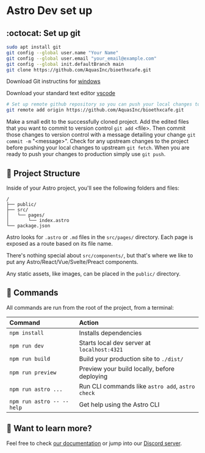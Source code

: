 # Astro Dev set up


## :octocat: Set up git 

```sh
sudo apt install git
git config --global user.name "Your Name"
git config --global user.email "your_email@example.com"
git config --global init.defaultBranch main
git clone https://github.com/AquasInc/bioethxcafe.git
```
Download Git instructins for [windows](https://git-scm.com/download/win)

Download your standard text editor [vscode](https://code.visualstudio.com/)
```sh
# Set up remote github repository so you can push your local changes to upstream
git remote add origin https://github.com/AquasInc/bioethxcafe.git
```
Make a small edit to the successfully cloned project. Add the edited files that you want to commit to version control `git add` \<file\>. Then commit those changes to version control with a message detailing your change `git commit -m` "\<message\>". Check for any upstream changes to the project before pushing your local changes to upstream `git fetch`. When you are ready to push your changes to production simply use `git push`.

## 🚀 Project Structure

Inside of your Astro project, you'll see the following folders and files:

```text
/
├── public/
├── src/
│   └── pages/
│       └── index.astro
└── package.json
```

Astro looks for `.astro` or `.md` files in the `src/pages/` directory. Each page is exposed as a route based on its file name.

There's nothing special about `src/components/`, but that's where we like to put any Astro/React/Vue/Svelte/Preact components.

Any static assets, like images, can be placed in the `public/` directory.

## 🧞 Commands

All commands are run from the root of the project, from a terminal:

| Command                   | Action                                           |
| :------------------------ | :----------------------------------------------- |
| `npm install`             | Installs dependencies                            |
| `npm run dev`             | Starts local dev server at `localhost:4321`      |
| `npm run build`           | Build your production site to `./dist/`          |
| `npm run preview`         | Preview your build locally, before deploying     |
| `npm run astro ...`       | Run CLI commands like `astro add`, `astro check` |
| `npm run astro -- --help` | Get help using the Astro CLI                     |

## 👀 Want to learn more?

Feel free to check [our documentation](https://docs.astro.build) or jump into our [Discord server](https://astro.build/chat).
